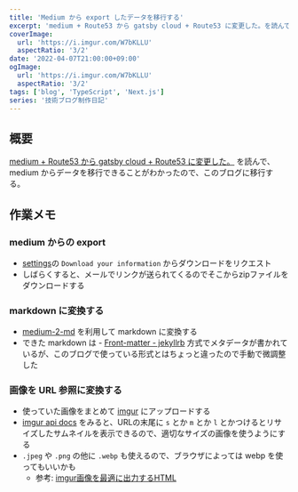 ```yaml
---
title: 'Medium から export したデータを移行する'
excerpt: 'medium + Route53 から gatsby cloud + Route53 に変更した。を読んで、medium からデータを移行できることがわかったので、このブログに移行する。'
coverImage: 
  url: 'https://i.imgur.com/W7bKLLU'
  aspectRatio: '3/2'
date: '2022-04-07T21:00:00+09:00'
ogImage:
  url: 'https://i.imgur.com/W7bKLLU'
  aspectRatio: '3/2'
tags: ['blog', 'TypeScript', 'Next.js']
series: '技術ブログ制作日記'
---
```


## 概要
[medium + Route53 から gatsby cloud + Route53 に変更した。](https://blog.nabetama.com/2022-01-16/) を読んで、medium からデータを移行できることがわかったので、このブログに移行する。

## 作業メモ

### medium からの export
- [settings](https://medium.com/me/settings)の  `Download your information` からダウンロードをリクエスト
- しばらくすると、メールでリンクが送られてくるのでそこからzipファイルをダウンロードする

### markdown に変換する

* [medium-2-md](https://github.com/gautamdhameja/medium-2-md) を利用して markdown に変換する
* できた markdown は -   [Front-matter - jekyllrb](http://jekyllrb.com/docs/frontmatter/) 方式でメタデータが書かれているが、このブログで使っている形式とはちょっと違ったので手動で微調整した

### 画像を URL 参照に変換する

* 使っていた画像をまとめて [imgur](https://i.imgur.com/) にアップロードする
* [imgur api docs](https://api.imgur.com/models/image) をみると、URLの末尾に `s` とか `m` とか `l` とかつけるとリサイズしたサムネイルを表示できるので、適切なサイズの画像を使うようにする
* `.jpeg` や `.png`  の他に `.webp` も使えるので、ブラウザによっては webp を使ってもいいかも
	* 参考: [imgur画像を最適に出力するHTML](https://miyaoka.dev/posts/2020-12-22-optimize-imgur)